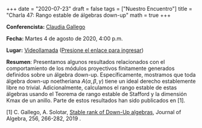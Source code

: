 +++
date      = "2020-07-23"
draft     = false
tags      = ["Nuestro Encuentro"]
title     = "Charla 47: Rango estable de álgebras down-up"
math      = true
+++

**Conferencista:** [Claudia Gallego](https://matematicas.netlify.app/authors/gallego-c/)

**Fecha:** Martes 4 de agosto de 2020, 4:00 p.m.

**Lugar:** [Videollamada](https://meet.google.com/izy-pzig-pbf)  ([Presione el enlace para ingresar](https://meet.google.com/izy-pzig-pbf))

**Resumen**:
Presentamos algunos resultados relacionados con el comportamiento de los módulos proyectivos finitamente generados definidos sobre un álgebra down-up. Específicamente, mostramos que toda álgebra down-up noetheriana $A(\alpha,\beta,\gamma)$ tiene un ideal derecho establemente libre no trivial. Adicionalmente, calculamos el rango estable de estas álgebras usando el Teorema de rango estable de Stafford y la dimensión Kmax de un anillo. Parte de estos resultados han sido publicados en [1].

[1] C. Gallego, A. Solotar, [Stable rank of Down-Up algebras](https://matematicas.netlify.app/publication/2019-05-15_stable_rank/), Journal of Algebra, 256, 266-282, 2019 .


